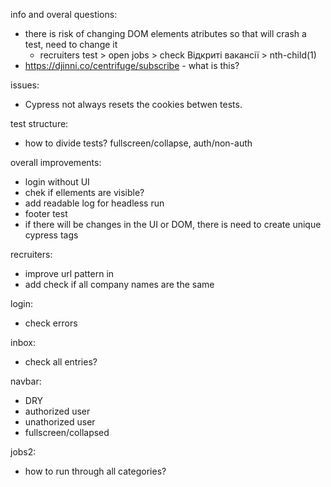 info and overal questions:
- there is risk of changing DOM elements atributes so that will crash a test, need to change it
    - recruiters test > open jobs > check Відкриті вакансії > nth-child(1)
- https://djinni.co/centrifuge/subscribe - what is this?

issues:
- Cypress not always resets the cookies betwen tests.

test structure:
- how to divide tests? fullscreen/collapse, auth/non-auth

overall improvements:
- login without UI
- chek if ellements are visible?
- add readable log for headless run
- footer test
- if there will be changes in the UI or DOM, there is need to create unique cypress tags

recruiters:
- improve url pattern in
- add check if all company names are the same

login:
- check errors

inbox:
- check all entries?

navbar:
- DRY
- authorized user
- unathorized user
- fullscreen/collapsed

jobs2:
- how to run through all categories?

